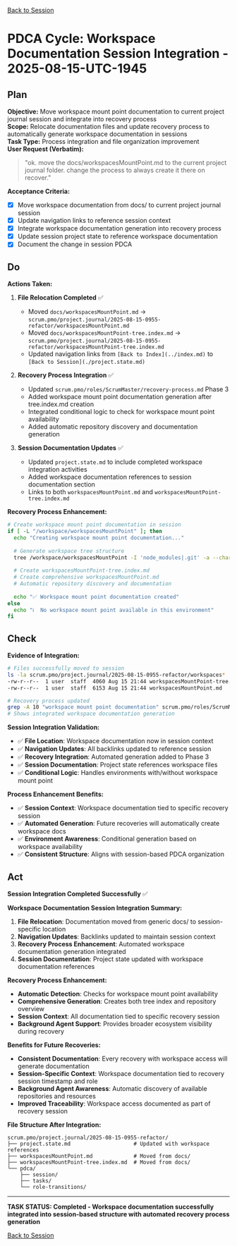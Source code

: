 [Back to Session](../../project.state.md)

# PDCA Cycle: Workspace Documentation Session Integration - 2025-08-15-UTC-1945

## Plan

**Objective:** Move workspace mount point documentation to current project journal session and integrate into recovery process  
**Scope:** Relocate documentation files and update recovery process to automatically generate workspace documentation in sessions  
**Task Type:** Process integration and file organization improvement  
**User Request (Verbatim):** 
> "ok. move the docs/workspacesMountPoint.md to the current project journal folder. change the process to always create it there on recover."

**Acceptance Criteria:**
- [x] Move workspace documentation from docs/ to current project journal session
- [x] Update navigation links to reference session context
- [x] Integrate workspace documentation generation into recovery process
- [x] Update session project state to reference workspace documentation
- [x] Document the change in session PDCA

## Do

**Actions Taken:**

1. **File Relocation Completed** ✅
   - Moved `docs/workspacesMountPoint.md` → `scrum.pmo/project.journal/2025-08-15-0955-refactor/workspacesMountPoint.md`
   - Moved `docs/workspacesMountPoint-tree.index.md` → `scrum.pmo/project.journal/2025-08-15-0955-refactor/workspacesMountPoint-tree.index.md`
   - Updated navigation links from `[Back to Index](../index.md)` to `[Back to Session](./project.state.md)`

2. **Recovery Process Integration** ✅
   - Updated `scrum.pmo/roles/ScrumMaster/recovery-process.md` Phase 3
   - Added workspace mount point documentation generation after tree.index.md creation
   - Integrated conditional logic to check for workspace mount point availability
   - Added automatic repository discovery and documentation generation

3. **Session Documentation Updates** ✅
   - Updated `project.state.md` to include completed workspace integration activities
   - Added workspace documentation references to session documentation section
   - Links to both `workspacesMountPoint.md` and `workspacesMountPoint-tree.index.md`

**Recovery Process Enhancement:**
```bash
# Create workspace mount point documentation in session
if [ -L "/workspace/workspacesMountPoint" ]; then
  echo "Creating workspace mount point documentation..."
  
  # Generate workspace tree structure
  tree /workspace/workspacesMountPoint -I 'node_modules|.git' -a --charset ascii --noreport > "$JOURNAL_DIR/workspaces.tree.txt"
  
  # Create workspacesMountPoint-tree.index.md
  # Create comprehensive workspacesMountPoint.md
  # Automatic repository discovery and documentation
  
  echo "✅ Workspace mount point documentation created"
else
  echo "ℹ️  No workspace mount point available in this environment"
fi
```

## Check

**Evidence of Integration:**
```bash
# Files successfully moved to session
ls -la scrum.pmo/project.journal/2025-08-15-0955-refactor/workspaces*
-rw-r--r--  1 user  staff  4060 Aug 15 21:44 workspacesMountPoint-tree.index.md
-rw-r--r--  1 user  staff  6153 Aug 15 21:44 workspacesMountPoint.md

# Recovery process updated
grep -A 10 "workspace mount point documentation" scrum.pmo/roles/ScrumMaster/recovery-process.md
# Shows integrated workspace documentation generation
```

**Session Integration Validation:**
- ✅ **File Location**: Workspace documentation now in session context
- ✅ **Navigation Updates**: All backlinks updated to reference session
- ✅ **Recovery Integration**: Automated generation added to Phase 3
- ✅ **Session Documentation**: Project state references workspace files
- ✅ **Conditional Logic**: Handles environments with/without workspace mount point

**Process Enhancement Benefits:**
- ✅ **Session Context**: Workspace documentation tied to specific recovery session
- ✅ **Automated Generation**: Future recoveries will automatically create workspace docs
- ✅ **Environment Awareness**: Conditional generation based on workspace availability
- ✅ **Consistent Structure**: Aligns with session-based PDCA organization

## Act

**Session Integration Completed Successfully** ✅

**Workspace Documentation Session Integration Summary:**
1. **File Relocation**: Documentation moved from generic docs/ to session-specific location
2. **Navigation Updates**: Backlinks updated to maintain session context
3. **Recovery Process Enhancement**: Automated workspace documentation generation integrated
4. **Session Documentation**: Project state updated with workspace documentation references

**Recovery Process Enhancement:**
- **Automatic Detection**: Checks for workspace mount point availability
- **Comprehensive Generation**: Creates both tree index and repository overview
- **Session Context**: All documentation tied to specific recovery session
- **Background Agent Support**: Provides broader ecosystem visibility during recovery

**Benefits for Future Recoveries:**
- **Consistent Documentation**: Every recovery with workspace access will generate documentation
- **Session-Specific Context**: Workspace documentation tied to recovery session timestamp and role
- **Background Agent Awareness**: Automatic discovery of available repositories and resources
- **Improved Traceability**: Workspace access documented as part of recovery session

**File Structure After Integration:**
```
scrum.pmo/project.journal/2025-08-15-0955-refactor/
├── project.state.md                    # Updated with workspace references
├── workspacesMountPoint.md             # Moved from docs/
├── workspacesMountPoint-tree.index.md  # Moved from docs/
└── pdca/
    ├── session/
    ├── tasks/
    └── role-transitions/
```

---

**TASK STATUS: Completed - Workspace documentation successfully integrated into session-based structure with automated recovery process generation**

[Back to Session](../../project.state.md)
